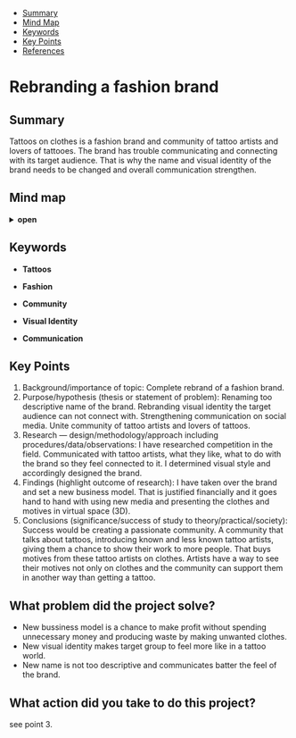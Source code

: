 <!-- Table of Contents, in-page navigation -->

- [Summary](#summary)
- [Mind Map](#mind-map)
- [Keywords](#keywords)
- [Key Points](#key-points)
- [References](#references)

# Rebranding a fashion brand

## Summary

Tattoos on clothes is a fashion brand and community of tattoo artists and lovers of tattooes. The brand has trouble communicating and connecting with its target audience. That is why the name and visual identity of the brand needs to be changed and overall communication strengthen.

<!-- Disclosure widget, HTML in Markdown -->

## Mind map

<details>
  <summary><b>open</b></summary>
  <img alt="Gray box placeholder image, for position only." src="./img/mind-map.png">
</details>

## Keywords

- **Tattoos**

- **Fashion**

- **Community**

- **Visual Identity**

- **Communication**

## Key Points

<!-- Key points; aim for **30–60 words** each. -->

1. Background/importance of topic: Complete rebrand of a fashion brand.
2. Purpose/hypothesis (thesis or statement of problem): Renaming too descriptive name of the brand. Rebranding visual identity the target audience can not connect with. Strengthening communication on social media. Unite community of tattoo artists and lovers of tattoos.
3. Research — design/methodology/approach including procedures/data/observations: I have researched competition in the field. Communicated with tattoo artists, what they like, what to do with the brand so they feel connected to it. I determined visual style and accordingly designed the brand.
4. Findings (highlight outcome of research): I have taken over the brand and set a new business model. That is justified financially and it goes hand to hand with using new media and presenting the clothes and motives in virtual space (3D).
5. Conclusions (significance/success of study to theory/practical/society): Success would be creating a passionate community. A community that talks about tattoos, introducing known and less known tattoo artists, giving them a chance to show their work to more people. That buys motives from these tattoo artists on clothes. Artists have a way to see their motives not only on clothes and the community can support them in another way than getting a tattoo.

## What problem did the project solve? 
- New bussiness model is a chance to make profit without spending unnecessary money and producing waste by making unwanted clothes.
- New visual identity makes target group to feel more like in a tattoo world.
- New name is not too descriptive and communicates batter the feel of the brand.
 
## What action did you take to do this project? 
see point 3.



